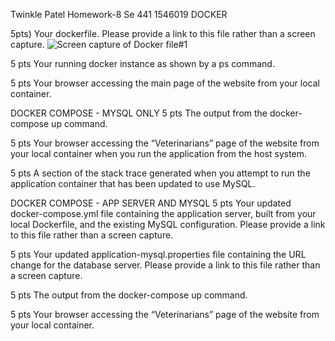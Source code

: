 Twinkle Patel 
Homework-8
Se 441
1546019
DOCKER

5pts) Your dockerfile. Please provide a link to this file rather than a screen capture.
![Screen capture of Docker file#1](images/ant-version-dir.JPG)
 
5 pts Your running docker instance as shown by a ps command. 
 
5 pts Your browser accessing the main page of the website from your local container. 
 

DOCKER COMPOSE - MYSQL ONLY
5 pts The output from the docker-compose up command.
   

5 pts Your browser accessing the “Veterinarians” page of the website from your local container when you run the application from the host system. 
 

5 pts A section of the stack trace generated when you attempt to run the application container that has been updated to use MySQL. 
 

DOCKER COMPOSE - APP SERVER AND MYSQL
5 pts Your updated docker-compose.yml file containing the application server, built from your local Dockerfile, and the existing MySQL configuration. Please provide a link to this file rather than a screen capture. 
 


5 pts Your updated application-mysql.properties file containing the URL change for the database server. Please provide a link to this file rather than a screen capture. 
 

5 pts The output from the docker-compose up command. 
 






5 pts Your browser accessing the “Veterinarians” page of the website from your local container.
 
